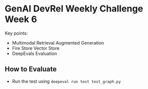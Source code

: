 # GenAI DevRel Weekly Challenge Week 6

Key points:

- Multimodal Retrieval Augmented Generation
- Fire Store Vector Store
- DeepEvals Evaluation

## How to Evaluate

- Run the test using `deepeval run test test_graph.py`